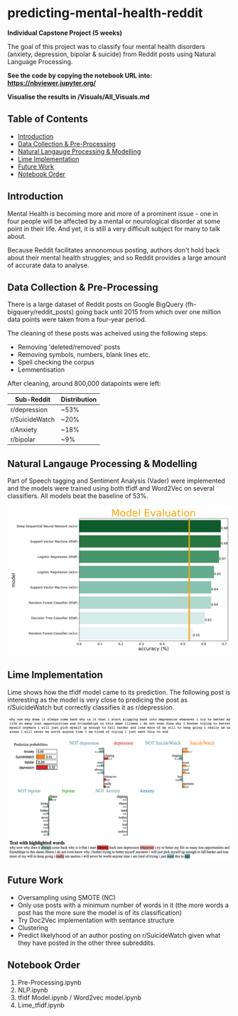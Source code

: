 # predicting-mental-health-reddit
**Individual Capstone Project (5 weeks)**

The goal of this project was to classify four mental health disorders (anxiety, depression, bipolar & suicide) from Reddit posts using Natural Language Processing.  

**See the code by copying the notebook URL into: https://nbviewer.jupyter.org/**

**Visualise the results in /Visuals/All_Visuals.md**

## Table of Contents
- [Introduction](#introduction)
- [Data Collection & Pre-Processing](#data-collection---pre-processing)
- [Natural Langauge Processing & Modelling](#natural-langauge-processing---modelling)
- [Lime Implementation](#lime-implementation)
- [Future Work](#future-work)
- [Notebook Order](#notebook-order)

## Introduction
Mental Health is becoming more and more of a prominent issue - one in four people will be affected by a mental or neurological disorder at some point in their life. And yet, it is still a very difficult subject for many to talk about. 

Because Reddit facilitates annonomous posting, authors don't hold back about their mental health struggles; and so Reddit provides a large amount of accurate data to analyse. 

## Data Collection & Pre-Processing
There is a large dataset of Reddit posts on Google BigQuery (fh-bigquery/reddit_posts) going back until 2015 from which over one million data points were taken from a four-year period. 

The cleaning of these posts was acheived using the following steps:
- Removing 'deleted/removed' posts  
- Removing symbols, numbers, blank lines etc.  
- Spell checking the corpus  
- Lemmentisation  

After cleaning, around 800,000 datapoints were left:

Sub-Reddit | Distribution
------------ | -------------
r/depression | ~53%
r/SuicideWatch | ~20%
r/Anxiety | ~18%
r/bipolar | ~9%

## Natural Langauge Processing & Modelling
Part of Speech tagging and Sentiment Analysis (Vader) were implemented and the models were trained using both tfidf and Word2Vec on several classifiers. All models beat the baseline of 53%.

<img src = "/Visuals/png/results_bar.png" width="700">

## Lime Implementation
Lime shows how the tfidf model came to its prediction. The following post is interesting as the model is very close to predicing the post as r/SuicideWatch but correctly classifies it as r/depression. 

<img src = "/Visuals/png/lime.png" width="750">

## Future Work
- Oversampling using SMOTE (NC)
- Only use posts with a minimum number of words in it (the more words a post has the more sure the model is of its classification)
- Try Doc2Vec implementation with sentance structure
- Clustering
- Predict likelyhood of an author posting on r/SuicideWatch given what they have posted in the other three subreddits. 

## Notebook Order
1. Pre-Processing.ipynb  
2. NLP.ipynb  
3. tfidf Model.ipynb / Word2vec model.ipynb  
4. Lime_tfidf.ipynb

